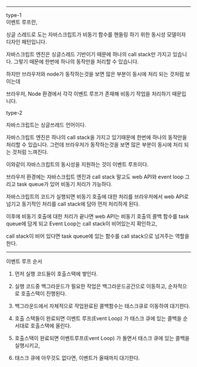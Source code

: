 
-----------------
type-1   
이벤트 루프란, 

싱글 스레드로 도는 자바스크립트가 비동기 함수를 핸들링 하기 위한 동시성 모델이자 디자인 패턴입니다.

자바스크립트 엔진은 싱글스레드 기반이기 때문에 하나의 call stack만 가지고 있습니다. 그렇기 때문에 한번에 하나의 동작만을 처리할 수 있습니다.

하지만 브라우저와 node가 동작하는것을 보면 많은 부분이 동시에 처리 되는 것처럼 보이는데

브라우저, Node 환경에서 각각 이벤트 루프가 존재해 비동기 작업을 처리하기 때문입니다.


type-2

자바스크립트는 싱글쓰레드 언어이다.


자바스크립트 엔진은 하나의 call stack을 가지고 있기때문에 한번에 하나의 동작만을 처리할 수 있습니다. 그런데 브라우저가 동작하는것을 보면 많은 부분이 동시에 처리 되는 것처럼 느껴진다.

이와같이 자바스크립트의 동시성을 지원하는 것이 이벤트 루프이다.

브라우저 환경에는 자바스크립트 엔진과 call stack 말고도 web API와 event loop 그리고 task queue가 있어 비동기 처리가 가능하다.

자바스크립트의 코드가 실행되면 비동기 호출에 대한 처리를 브라우저에서 web API로 넘기고 동기적인 처리를 call stack에 담아 먼저 처리하게 된다.

이후에 비동기 호출에 대한 처리가 끝나면 web API는 비동기 호출의 콜백 함수를 task queue에 담게 되고 Event Loop는 call stack이 비어있는지 확인하고,  

call stack이 비어 있다면 task queue에 있는 함수를 call stack으로 넘겨주는 역할을 한다.



-----------------

이벤트 루프 순서   

1. 먼저 실행 코드들이 호출스택에 쌓인다.

2. 실행 코드중 백그라운드가 필요한 작업은 백그라운드공간으로 이동하고, 순차적으로 호출스택이 진행된다.

3. 백그라운드에서 자체적으로 작업완료된 콜백함수는 태스크큐로 이동하여 대기한다.

4. 호출 스택들이 완료되면 이벤트 루프(Event Loop) 가 태스크 큐에 있는 콜백을 순서대로 호출스택에 올린다.

5. 호출스택이 완료되면 이벤트루프(Event Loop) 가 돌면서 태스크 큐에 있는 콜백을 실행시키고,

6. 태스크 큐에 아무것도 없다면, 이벤트가 올때까지 대기한다.

